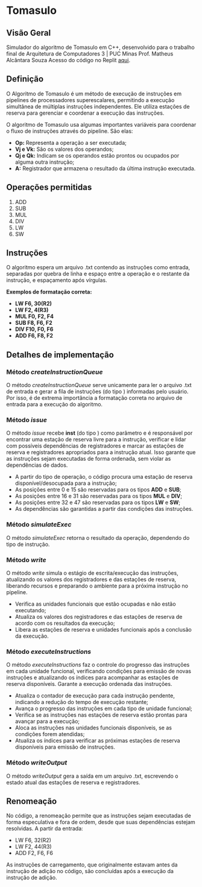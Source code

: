 # Tomasulo

## Visão Geral

Simulador do algoritmo de Tomasulo em C++, desenvolvido para o trabalho final de Arquitetura de Computadores 3 | PUC Minas
Prof. Matheus Alcântara Souza
Acesso do código no Replit [aqui](https://replit.com/@HugoCattoni/tomasulocfinal#main.cpp).

## Definição

O Algoritmo de Tomasulo é um método de execução de instruções em pipelines de processadores superescalares, permitindo a execução simultânea de múltiplas instruções independentes. Ele utiliza estações de reserva para gerenciar e coordenar a execução das instruções.

O algoritmo de Tomasulo usa algumas importantes variáveis para coordenar o fluxo de instruções através do pipeline. São elas:

- **Op:** Representa a operação a ser executada;
- **Vj e Vk:** São os valores dos operandos;
- **Qj e Qk:** Indicam se os operandos estão prontos ou ocupados por alguma outra instrução;
- **A:** Registrador que armazena o resultado da última instrução executada.

## Operações permitidas

1. ADD
2. SUB
3. MUL
4. DIV
5. LW
6. SW

## Instruções

O algoritmo espera um arquivo .txt contendo as instruções como entrada, separadas por quebra de linha e espaço entre a operação e o restante da instrução, e espaçamento após vírgulas.

**Exemplos de formatação correta:**

- **LW F6, 30(R2)**
- **LW F2, 4(R3)**
- **MUL F0, F2, F4**
- **SUB F8, F6, F2**
- **DIV F10, F0, F6**
- **ADD F6, F8, F2**

## Detalhes de implementação

### Método _createInstructionQueue_

O método _createInstructionQueue_ serve unicamente para ler o arquivo .txt de entrada e gerar a fila de instruções (do tipo **<Instruction>**) informadas pelo usuário. Por isso, é de extrema importância a formatação correta no arquivo de entrada para a execução do algoritmo.

### Método _issue_

O método _issue_ recebe **inst** (do tipo **<Instruction>**) como parâmetro e é responsável por encontrar uma estação de reserva livre para a instrução, verificar e lidar com possíveis dependências de registradores e marcar as estações de reserva e registradores apropriados para a instrução atual. Isso garante que as instruções sejam executadas de forma ordenada, sem violar as dependências de dados.

- A partir do tipo de operação, o código procura uma estação de reserva disponível/desocupada para a instrução;
- As posições entre 0 e 15 são reservadas para os tipos **ADD** e **SUB**;
- As posições entre 16 e 31 são reservadas para os tipos **MUL** e **DIV**;
- As posições entre 32 e 47 são reservadas para os tipos **LW** e **SW**;
- As dependências são garantidas a partir das condições das instruções.

### Método _simulateExec_

O método _simulateExec_ retorna o resultado da operação, dependendo do tipo de instrução.

### Método _write_

O método _write_ simula o estágio de escrita/execução das instruções, atualizando os valores dos registradores e das estações de reserva, liberando recursos e preparando o ambiente para a próxima instrução no pipeline.

- Verifica as unidades funcionais que estão ocupadas e não estão executando;
- Atualiza os valores dos registradores e das estações de reserva de acordo com os resultados da execução;
- Libera as estações de reserva e unidades funcionais após a conclusão da execução.

### Método _executeInstructions_

O método _executeInstructions_ faz o controle do progresso das instruções em cada unidade funcional, verificando condições para emissão de novas instruções e atualizando os índices para acompanhar as estações de reserva disponíveis. Garante a execução ordenada das instruções.

- Atualiza o contador de execução para cada instrução pendente, indicando a redução do tempo de execução restante;
- Avança o progresso das instruções em cada tipo de unidade funcional;
- Verifica se as instruções nas estações de reserva estão prontas para avançar para a execução;
- Aloca as instruções nas unidades funcionais disponíveis, se as condições forem atendidas;
- Atualiza os índices para verificar as próximas estações de reserva disponíveis para emissão de instruções.

### Método _writeOutput_

O método _writeOutput_ gera a saída em um arquivo .txt, escrevendo o estado atual das estações de reserva e registradores.

## Renomeação

No código, a renomeação permite que as instruções sejam executadas de forma especulativa e fora de ordem, desde que suas dependências estejam resolvidas.
A partir da entrada:

- LW F6, 32(R2)
- LW F2, 44(R3)
- ADD F2, F6, F6

As instruções de carregamento, que originalmente estavam antes da instrução de adição no código, são concluídas após a execução da instrução de adição.
